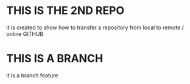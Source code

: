 # THIS IS THE 2ND REPO
it is created to show how to transfer a repository from local to remote / online GITHUB
# THIS IS A BRANCH
it is a branch feature

